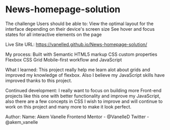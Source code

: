 # News-homepage-solution

The challenge
Users should be able to:
View the optimal layout for the interface depending on their device's screen size
See hover and focus states for all interactive elements on the page


Live Site URL: https://vanelled.github.io/News-homepage-solution/

My process:
Built with
Semantic HTML5 markup
CSS custom properties
Flexbox
CSS Grid
Mobile-first workflow and JavaScript

What I learned:
This project really help me learn alot about grids and improved my knowledge of flexbox. Also I believe my JavaScript skills have improved thanks to this project.

Continued development:
I really want to focus on building more Front-end projects like this one with better functionality and improve my JavaScript, also there are a few concepts in CSS I wish to improve and will continue to work on this project and many more to make it look perfect.


Author:
Name: Akem Vanelle
Frontend Mentor - @VanelleD
Twitter - @akem_vanelle
